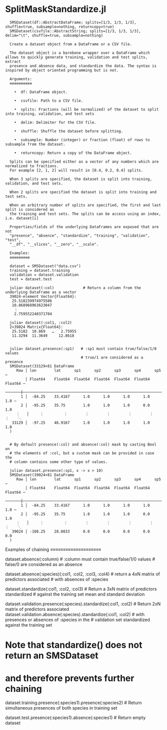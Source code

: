 # SplitMaskStandardize.jl

```
  SMSDataset(df::AbstractDataFrame; splits=[1/3, 1/3, 1/3], shuffle=true, subsample=nothing, returncopy=true)
  SMSDataset(csvfile::AbstractString; splits=[1/3, 1/3, 1/3], delim="\t", shuffle=true, subsample=nothing)

  Create a dataset object from a DataFrame or a CSV file.

  The dataset object is a barebone wrapper over a DataFrame which allows to quickly generate training, validation and test splits, extract
  presence and absence data, and standardize the data. The syntax is inspired by object oriented programming but is not.

  Arguments:
  ≡≡≡≡≡≡≡≡≡≡

    •  df: DataFrame object.

    •  csvfile: Path to a CSV file.

    •  splits: Fractions (will be normalized) of the dataset to split into training, validation, and test sets

    •  delim: Delimiter for the CSV file.

    •  shuffle: Shuffle the dataset before splitting.

    •  subsample: Number (integer) or fraction (float) of rows to subsample from the dataset.

    •  returncopy: Return a copy of the DataFrame object.

  Splits can be specified either as a vector of any numbers which are normalized to fractions. 
  For example [2, 1, 2] will result in [0.4, 0.2, 0.4] splits.

  When 3 splits are specified, the dataset is split into training, validation, and test sets.

  When 2 splits are specified the dataset is split into training and test sets.

  When an arbitrary number of splits are specified, the first and last split is considered as 
  the training and test sets. The splits can be access using an index, i.e. dataset[i]

  Properties/fields of the underlying DataFrames are exposed that are not 
  "presence", "absence", "standardize", "training", "validation", "test", 
  "__df", "__slices", "__zero", "__scale".

  Examples:
  ≡≡≡≡≡≡≡≡≡

  dataset = SMSDataset("data.csv")
  training = dataset.training
  validation = dataset.validation
  test = dataset.test
  
  julia> dataset(:col)             # Return a column from the underlying DataFrame as a vector
  39024-element Vector{Float64}:
   25.518239974975586
   10.868968963623047
    ⋮
    2.759552240371704
  
  julia> dataset(:col1, :col2)
  2×39024 Matrix{Float64}:
   25.5182  10.869   …   2.75955
   11.3294  11.3649     12.8618
  
  
  julia> dataset.presence(:sp1)   # :sp1 must contain true/false/1/0 values
                                  # true/1 are considered as a presence
  SMSDataset(33129×81 DataFrame
     Row │ lon        lat      sp1      sp2      sp3      sp4      sp5     ⋯
         │ Float64    Float64  Float64  Float64  Float64  Float64  Float64 ⋯
  ───────┼──────────────────────────────────────────────────────────────────
       1 │  -84.25    33.4167      1.0      1.0      1.0      1.0      1.0 ⋯
       2 │  -95.25    35.75        1.0      1.0      1.0      0.0      1.0
     ⋮   │     ⋮         ⋮        ⋮        ⋮        ⋮        ⋮        ⋮    ⋱
   33129 │  -97.25    46.9167      1.0      1.0      1.0      1.0      1.0
  )
  
  
  # By default presence(:col) and absence(:col) mask by casting Bool on 
  # the elements of :col, but a custom mask can be provided in case the 
  # column contains some other type of values.

  julia> dataset.presence(:sp1, x -> x > 10)
  SMSDataset(39024×81 DataFrame
     Row │ lon        lat      sp1      sp2      sp3      sp4      sp5     ⋯
         │ Float64    Float64  Float64  Float64  Float64  Float64  Float64 ⋯
  ───────┼──────────────────────────────────────────────────────────────────
       1 │  -84.25    33.4167      1.0      1.0      1.0      1.0      1.0 ⋯
       2 │  -95.25    35.75        1.0      1.0      1.0      0.0      1.0
     ⋮   │     ⋮         ⋮        ⋮        ⋮        ⋮        ⋮        ⋮    ⋱
   39024 │ -108.25    28.0833      0.0      0.0      0.0      0.0      0.0
  )
  ```  

  Examples of chaining
  ≡≡≡≡≡≡≡≡≡≡≡≡≡≡≡≡≡≡≡≡

  dataset.absence(:column)   # :column must contain true/false/1/0 values
                             # false/0 are considered as an absence
  
  dataset.absence(:species)(:col1, :col2, :col3, :col4)   # return a 4xN matrix of predictors associated
                                                          # with absences of :species
  
  dataset.standardize(:col1, :col2, :col3)   # Return a 3xN matrix of predictors standardized
                                             # against the training set mean and standard deviation
  
  dataset.validation.presence(:species).standardize(:col1, :col2)   # Return 2xN matrix of predictors associated
  dataset.validation.absence(:species).standardize(:col1, :col2)    # with presences or absences of :species in the
                                                                    # validation set standardized against the training set
  # Note that standardize() does not return an SMSDataset
  # and therefore prevents further chaining
  
  dataset.training.presence(:species1).presence(:species2)   # Return simultaneous presences of both species in training set
  
  dataset.test.presence(:species1).absence(:species1)        # Return empty dataset
  ```